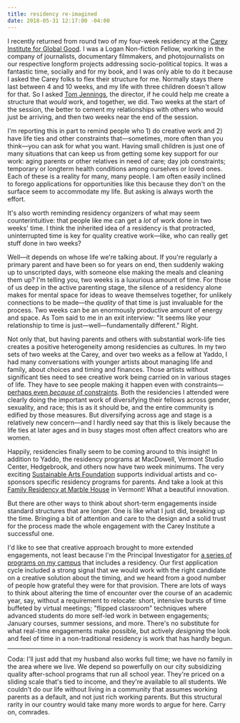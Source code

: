 ```yaml
---
title: residency re-imagined
date: 2018-05-31 12:17:00 -04:00
---
```


I recently returned from round two of my four-week residency at the [Carey Institute for Global Good](https://careyinstitute.org/programs/nonfiction/). I was a Logan Non-fiction Fellow, working in the company of journalists, documentary filmmakers, and photojournalists on our respective longform projects addressing socio-political topics. It was a fantastic time, socially and for my book, and I was only able to do it because I asked the Carey folks to flex their structure for me. Normally stays there last between 4 and 10 weeks, and my life with three children doesn't allow for that. So I asked [Tom Jennings](https://www.pbs.org/wgbh/frontline/person/tom-jennings/), the director, if he could help me create a structure that *would* work, and together, we did. Two weeks at the start of the session, the better to cement my relationships with others who would just be arriving, and then two weeks near the end of the session. 

I'm reporting this in part to remind people who 1) do creative work and 2) have life ties and other constraints that—sometimes, more often than you think—you can ask for what you want. Having small children is just one of many situations that can keep us from getting some key support for our work: aging parents or other relatives in need of care; day job constraints; temporary or longterm health conditions among ourselves or loved ones. Each of these is a reality for many, many people. I am often easily inclined to forego applications for opportunities like this because they don't on the surface seem to accommodate my life. But asking is always worth the effort.  

It's also worth reminding residency organizers of what may seem counterintuitive: that people like me can get a *lot* of work done in two weeks' time. I think the inherited idea of a residency is that protracted, uninterrupted time is key for quality creative work—like, who can really get stuff done in two weeks?

Well—it depends on whose life we're talking about. If you're regularly a primary parent and have been so for years on end, then suddenly waking up to unscripted days, with someone else making the meals and cleaning them up? I'm telling you, two weeks is a luxurious amount of time. For those of us deep in the active parenting stage, the silence of a residency alone makes for mental space for ideas to weave themselves together, for unlikely connections to be made—the *quality* of that time is just invaluable for the process. Two weeks can be an enormously productive amount of energy and space. As Tom said to me in an exit interview: "It seems like your relationship to time is just—well—fundamentally different." Right.

Not only that, but having parents and others with substantial work-life ties creates a positive heterogeneity among residencies as cultures. In my two sets of two weeks at the Carey, and over two weeks as a fellow at Yaddo, I had many conversations with younger artists about managing life and family, about choices and timing and finances. Those artists without significant ties need to see creative work being carried on in various stages of life. They have to see people making it happen even with constraints—[perhaps even *because* of constraints](https://sarahendren.com/2018/03/21/ties-and-insight/). Both the residencies I attended were clearly doing the important work of diversifying their fellows across gender, sexuality, and race; this is as it should be, and the entire community is edified by those measures. But diversifying across age and stage is a relatively new concern—and I hardly need say that this is likely because the life ties at later ages and in busy stages most often affect creators who are women.

Happily, residencies finally seem to be coming around to this insight! In addition to Yaddo, the residency programs at MacDowell, Vermont Studio Center, Hedgebrook, and others now have two week minimums. The very exciting [Sustainable Arts Foundation](http://www.sustainableartsfoundation.org/) supports individual artists and co-sponsors specific residency programs for parents. And take a look at this [Family Residency at Marble House](http://www.marblehouseproject.org/family-friendly-residency-1/) in Vermont! What a beautiful innovation.

But there are other ways to think about short-term engagements inside standard structures that are longer. One is like what I just did, breaking up the time. Bringing a bit of attention and care to the design and a solid trust for the process made the whole engagement with the Carey Institute a successful one.

I'd like to see that creative approach brought to more extended engagements, not least because I'm the Principal Investigator for [a series of programs on my campus](http://www.olin.edu/collaborate/sketch-model/) that includes a residency. Our first application cycle included a strong signal that we would work with the right candidate on a creative solution about the timing, and we heard from a good number of people how grateful they were for that provision. There are lots of ways to think about altering the time of encounter over the course of an academic year, say, without a requirement to relocate: short, intensive bursts of time buffeted by virtual meetings; "flipped classroom" techniques where advanced students do more self-led work in between engagements; January courses, summer sessions, and more. There's no substitute for what real-time engagements make possible, but actively *designing* the look and feel of time in a non-traditional residency is work that has hardly begun.

*********

Coda: I'll just add that my husband also works full time; we have no family in the area where we live. We depend so powerfully on our city subsidizing quality after-school programs that run all school year. They're priced on a sliding scale that's tied to income, and they're available to all students. We couldn't do our life without living in a community that assumes working parents as a default, and not just rich working parents. But this structural rarity in our country would take many more words to argue for here. Carry on, comrades.